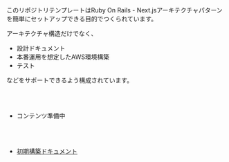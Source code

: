 
<div align="center">
    <img src="https://github.com/user-attachments/assets/1a95d868-5c7a-4bf9-9d81-b3b0749814e9" alt="" >
</div>

このリポジトリテンプレートはRuby On Rails - Next.jsアーキテクチャパターンを簡単にセットアップできる目的でつくられています。

アーキテクチャ構造だけでなく、
    
- 設計ドキュメント
- 本番運用を想定したAWS環境構築
- テスト
    
などをサポートできるよう構成されています。

<br>
<br>

<div align="centere">
    <img src="https://github.com/user-attachments/assets/cba6078b-7468-4e4f-b6d7-80f0b3d63080" alt="">
</div>

* コンテンツ準備中

<br>
<br>

<div align="center">
    <img src="https://github.com/user-attachments/assets/df2ba8ed-b8b1-4633-915d-c238467a28d6" alt="">
</div>

* [初期構築ドキュメント](./document/deploy/local_initial/main.md)


